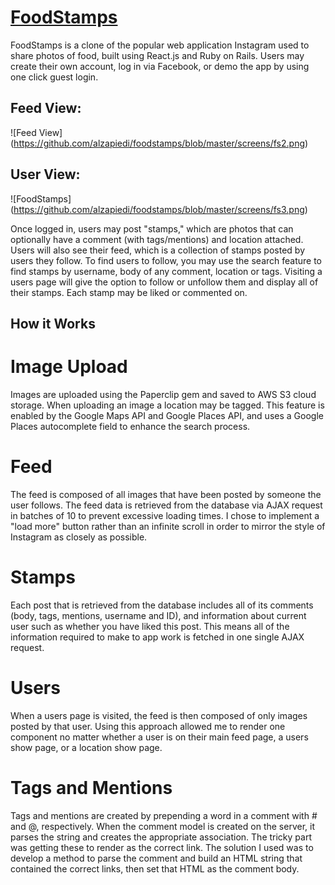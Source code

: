 # [FoodStamps](http://www.foodstamps.io)


FoodStamps is a clone of the popular web application Instagram used to share photos of food, built using React.js and Ruby on Rails.  Users may create their own account, log in via Facebook, or demo the app by using one click guest login.

## Feed View:
![Feed View] (https://github.com/alzapiedi/foodstamps/blob/master/screens/fs2.png)

## User View:
![FoodStamps] (https://github.com/alzapiedi/foodstamps/blob/master/screens/fs3.png)

Once logged in, users may post "stamps," which are photos that can optionally have a comment (with tags/mentions) and location attached. Users will also see their feed, which is a collection of stamps posted by users they follow.  To find users to follow, you may use the search feature to find stamps by username, body of any comment, location or tags. Visiting a users page will give the option to follow or unfollow them and display all of their stamps.  Each stamp may be liked or commented on.

## How it Works

# Image Upload
Images are uploaded using the Paperclip gem and saved to AWS S3 cloud storage. When uploading an image a location may be tagged. This feature is enabled by the Google Maps API and Google Places API, and uses a Google Places autocomplete field to enhance the search process.

# Feed
The feed is composed of all images that have been posted by someone the user follows.  The feed data is retrieved from the database via AJAX request in batches of 10 to prevent excessive loading times.  I chose to implement a "load more" button rather than an infinite scroll in order to mirror the style of Instagram as closely as possible.

# Stamps
Each post that is retrieved from the database includes all of its comments (body, tags, mentions, username and ID), and information about current user such as whether you have liked this post.  This means all of the information required to make to app work is fetched in one single AJAX request.

# Users
When a users page is visited, the feed is then composed of only images posted by that user. Using this approach allowed me to render one component no matter whether a user is on their main feed page, a users show page, or a location show page.

# Tags and Mentions
Tags and mentions are created by prepending a word in a comment with # and @, respectively.  When the comment model is created on the server, it parses the string and creates the appropriate association.
The tricky part was getting these to render as the correct link.  The solution I used was to develop a method to parse the comment and build an HTML string that contained the correct links, then set that HTML as the comment body.
